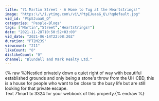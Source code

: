 ```yaml
---
title: "71 Martin Street - A Home to Tug at the Heartstrings!"
image: "https:\/\/i.ytimg.com\/vi\/PtpEJuaaG_Q\/hqdefault.jpg"
vid_id: "PtpEJuaaG_Q"
categories: "People-Blogs"
tags: ["Martin","Street","Heartstrings!"]
date: "2021-11-28T10:50:52+03:00"
vid_date: "2021-06-14T22:08:20Z"
duration: "PT2M23S"
viewcount: "211"
likeCount: "0"
dislikeCount: "0"
channel: "Blundell and Mark Realty Ltd."
---
```

{% raw %}Nestled privately down a quiet right of way with beautiful established grounds and only being a stone's throw from the UH CBD, this is a house for people who want to be close to the busy life but are still looking for that private escape.<br />Text 71mart to 3324 for your webbook of this property.{% endraw %}
